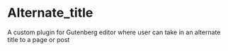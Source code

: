 # Alternate_title
A custom plugin for Gutenberg editor where user can take in an alternate title to a page or post
